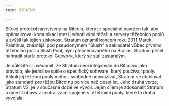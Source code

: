 ```yaml
---
term: STRATUM

---
```

Síťový protokol navrstvený na Bitcoin, který je speciálně navržen tak, aby optimalizoval komunikaci mezi jednotlivými těžaři a servery těžebních poolů a zvýšil tak jejich ziskovost. Stratum oznámil koncem roku 2011 Marek Palatinus, známější pod pseudonymem "Slush" a zakladatel vůbec prvního těžebního poolu Slush Pool, nyní přejmenovaného na Braiins. Stratum přišel nahradit starší protokol Getwork, který se stal zastaralým.

Je důležité si uvědomit, že Stratum není integrován do Bitcoinu jako pravidlo, ale jedná se spíše o specifický software, který používají pooly. Ačkoli jej těžební pooly mohou svobodně nepoužívat, Stratum se etabloval jako standard pro těžbu Bitcoinu po více než deset let. Jeho druhá verze, Stratum V2, je v současné době ve vývoji. Jejím cílem je zdokonalit Stratum a omezit obavy z centralizace spojené s těžebními pooly, které ta druhá vyvolala.